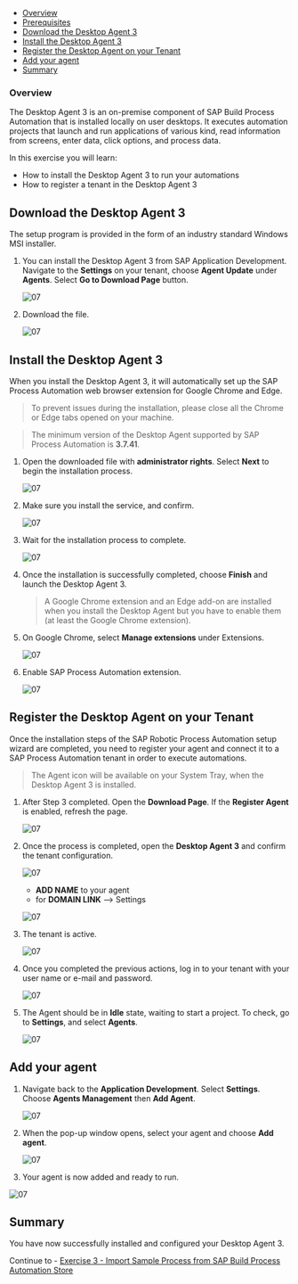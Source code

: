 - [Overview](#overview)
- [Prerequisites](#prerequisites)
- [Download the Desktop Agent 3](#download)
- [Install the Desktop Agent 3](#install)
- [Register the Desktop Agent on your Tenant](#register)
- [Add your agent](#add)
- [Summary](#summary)

### Overview <a name="overview"></a>

The Desktop Agent 3 is an on-premise component of SAP Build Process Automation that is installed locally on user desktops. It executes automation projects that launch and run applications of various kind, read information from screens, enter data, click options, and process data.

In this exercise you will learn:
- How to install the Desktop Agent 3 to run your automations
- How to register a tenant in the Desktop Agent 3


## Download the Desktop Agent 3 <a name="download"></a>

The setup program is provided in the form of an industry standard Windows MSI installer.

1. You can install the Desktop Agent 3 from SAP Application Development. Navigate to the **Settings** on your tenant, choose **Agent Update** under **Agents**. Select **Go to Download Page** button.

    ![07](./images/agent3-a031.png)

2. Download the file.

    ![07](./images/agent3-a004.png)


## Install the Desktop Agent 3 <a name="install"></a>

When you install the Desktop Agent 3, it will automatically set up the SAP Process Automation web browser extension for Google Chrome and Edge.

>To prevent issues during the installation, please close all the Chrome or Edge tabs opened on your machine.

>The minimum version of the Desktop Agent supported by SAP Process Automation is **3.7.41**.

1. Open the downloaded file with **administrator rights**. Select **Next** to begin the installation process.

    ![07](./images/agent3-a002.png)


2. Make sure you install the service, and confirm.

    ![07](./images/agent3-a033.png)

3. Wait for the installation process to complete.

    ![07](./images/agent3-a034.png)


4. Once the installation is successfully completed, choose **Finish** and launch the Desktop Agent 3.

    >A Google Chrome extension and an Edge add-on are installed when you install the Desktop Agent but you have to enable them (at least the Google Chrome extension).

6. On Google Chrome, select **Manage extensions** under Extensions.

    ![07](./images/agent3-a005.png)

7. Enable SAP Process Automation extension.

    ![07](./images/agent3-a006.png)


## Register the Desktop Agent on your Tenant <a name="register"></a>

Once the installation steps of the SAP Robotic Process Automation setup wizard are completed, you need to register your agent and connect it to a SAP Process Automation tenant in order to execute automations.

> The Agent icon will be available on your System Tray, when the Desktop Agent 3 is installed.

1. After Step 3 completed. Open the **Download Page**. If the **Register Agent** is enabled, refresh the page.

    ![07](./images/agent3-a037.png)

2. Once the process is completed, open the **Desktop Agent 3** and confirm the tenant configuration.

    ![07](./images/agent3-a038.png)

    - <b> ADD NAME</b> to your agent
    -  for <b>DOMAIN LINK</b> --> Settings 


    ![07](./images/102a.png)


3. The tenant is active.

    ![07](./images/agent3-a039.png)

4. Once you completed the previous actions, log in to your tenant with your user name or e-mail and password.

    ![07](./images/agent3-a014.png)

5. The Agent should be in **Idle** state, waiting to start a project. To check, go to **Settings**, and select **Agents**.

    ![07](./images/agent3-a013.png)

## Add your agent <a name="add"></a>


1. Navigate back to the **Application Development**. Select **Settings**. Choose **Agents Management** then **Add Agent**.

    ![07](./images/agent3-a020.png)

2. When the pop-up window opens, select your agent and choose **Add agent**.

    ![07](./images/agent3-a021.png)

3. Your agent is now added and ready to run.

  ![07](./images/agent3-a022.png)



## Summary <a name="summary"></a>

You have now successfully installed and configured your Desktop Agent 3.

Continue to - [Exercise 3 - Import Sample Process from SAP Build Process Automation Store](../3_ImportSampleProcess/Readme.md)
